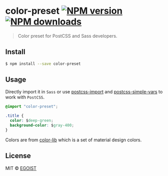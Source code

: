 # color-preset [![NPM version](https://img.shields.io/npm/v/color-preset.svg)](https://npmjs.com/package/color-preset) [![NPM downloads](https://img.shields.io/npm/dm/color-preset.svg)](https://npmjs.com/package/color-preset)

> Color preset for PostCSS and Sass developers.

## Install

```bash
$ npm install --save color-preset
```

## Usage

Directly import it in `Sass` or use [postcss-import](https://github.com/postcss/postcss-import) and [postcss-simple-vars](https://github.com/postcss/postcss-simple-vars) to work with `PostCSS`.

```css
@import "color-preset";

.title {
  color: $deep-green;
  background-color: $gray-400;
}
```

Colors are from [color-lib](https://github.com/egoist/color-lib) which is a set of material design colors.

## License

MIT © [EGOIST](https://github.com/egoist)
